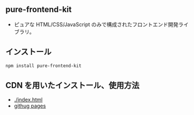 ## pure-frontend-kit

- ピュアな HTML/CSS/JavaScript のみで構成されたフロントエンド開発ライブラリ。

## インストール

```bash
npm install pure-frontend-kit
```

## CDN を用いたインストール、使用方法

- [./index.html](https://github.com/jun0222/pure-frontend-kit/blob/main/index.html)
- [githug pages](https://jun0222.github.io/pure-frontend-kit/)
